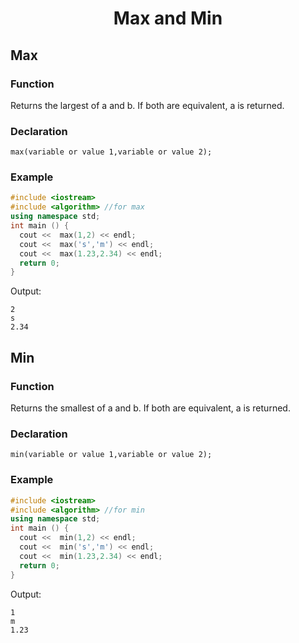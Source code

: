 <h1 align="center"> Max and Min </h1> 

<h2> Max </h2>

<h3> Function </h3>
Returns the largest of a and b. If both are equivalent, a is returned.
<h3> Declaration </h3>

```
max(variable or value 1,variable or value 2);
```

<h3> Example </h3>

```C++
#include <iostream>     
#include <algorithm> //for max
using namespace std;
int main () {
  cout <<  max(1,2) << endl;
  cout <<  max('s','m') << endl;
  cout <<  max(1.23,2.34) << endl;
  return 0;
}
```
Output:
```
2
s
2.34
```

<h2> Min </h2>
<h3> Function </h3>
 Returns the smallest of a and b. If both are equivalent, a is returned.
<h3> Declaration </h3>

```
min(variable or value 1,variable or value 2);
```

<h3> Example </h3>

```C++
#include <iostream>     
#include <algorithm> //for min
using namespace std;
int main () {
  cout <<  min(1,2) << endl;
  cout <<  min('s','m') << endl;
  cout <<  min(1.23,2.34) << endl;
  return 0;
}
```
Output:
```
1
m
1.23
```


